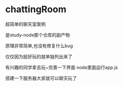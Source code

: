 # chattingRoom
超简单的聊天室案例


是study-node那个仓库的副产物


原理非常简单,也没有修复什么bug


仅仅因为挺好玩的就单独列出来了


有兴趣的同学拿去玩~完善一下界面 node里面运行app.js


搭建一下服务器大家就可以聊天玩了
